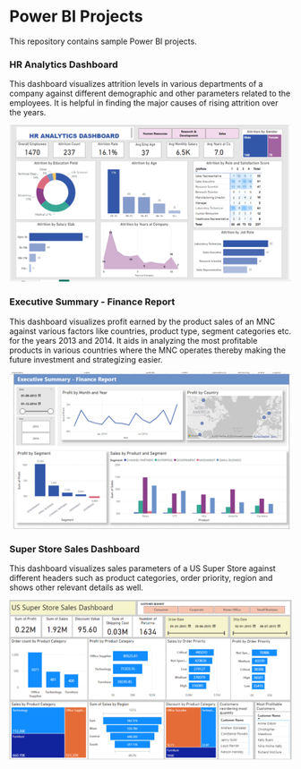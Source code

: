 # Power BI Projects

This repository contains sample Power BI projects.

### HR Analytics Dashboard

This dashboard visualizes attrition levels in various departments of a company against different demographic and other parameters related to the employees. It is helpful in finding the major causes of rising attrition over the years. 

![Screenshot](https://github.com/cshikha/Power-BI/blob/main/HR%20Analytics%20Dashboard/HR%20Analytics%20Dashboard.png)

### Executive Summary - Finance Report 

This dashboard visualizes profit earned by the product sales of an MNC against various factors like countries, product type, segment categories etc. for the years 2013 and 2014. It aids in analyzing the most profitable products in various countries where the MNC operates thereby making the future investment and strategizing easier.  

![Screenshot](https://github.com/cshikha/Power-BI/blob/main/Executive%20Summary%20-%20Finance%20Report/Finance%20Dashboard.png)

### Super Store Sales Dashboard

This dashboard visualizes sales parameters of a US Super Store against different headers such as product categories, order priority, region and shows other relevant details as well.

![Screenshot](https://github.com/cshikha/Power-BI/blob/main/Super%20Store%20Sales%20Dashboard/US%20Super%20Store%20Sales%20Dashboard.png)


